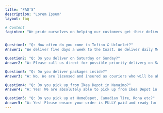 ```yaml
---
title: "FAQ'S"
description: "Lorem Ipsum"
layout: faq

# Content
faqintro: "We pride ourselves on helping our customers get their deliveries everyday. We hope this FAQ section helps get you the information you need as quick as possible. If you have any question in anyway, do not hesitate to reach out and contact us."


Question1: "Q: How often do you come to Tofino & Ucluelet?"
Answer1: "We deliver five days a week to the Coast. We deliver daily Monday to Friday."

Question2: "Q: Do you deliver on Saturday or Sunday?"
Answer2: "A: Please call us direct for possible priority delivery on Saturday; not guaranteed but we may be able to help. Call us."

Question3: "Q: Do you deliver packages inside?"
Answer3: "A: No. We are licensed and insured as couriers who will be able to deliver packages door to door. We are not authorized to deliver packages inside homes or job sites. Call us if you have any further questions. TIP: We are authorized to drop items inside your garage (furniture, appliances etc)."

Question4: "Q: Do you pick up from Ikea Depot in Nanaimo?"
Answer4: "A: Yes! We are absolutely able to pick up from Ikea Depot in Nanaimo. Ikea has very strict procedures in place to be able to securely pick up/release the order to Westcoast Connect (which is a great thing). Please call us to set this up properly."

Question5: "Q: Do you pick up at HomeDepot, Canadian Tire, Rona etc?"
Answer5: "A: Yes! Please ensure your order is FULLY paid and ready for pick up to avoid additional charges; call us to ensure this is set up correctly. TIP: We will often need an email of your order confirmation sent to us ahead of pick up."
---
```


